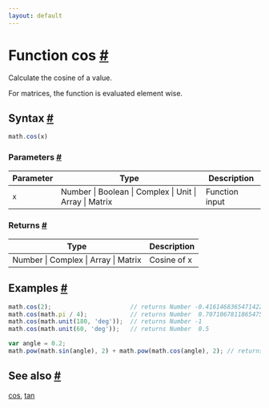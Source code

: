 ```yaml
---
layout: default
---
```


<h1 id="function-cos">Function cos <a href="#function-cos" title="Permalink">#</a></h1>

Calculate the cosine of a value.

For matrices, the function is evaluated element wise.


<h2 id="syntax">Syntax <a href="#syntax" title="Permalink">#</a></h2>

```js
math.cos(x)
```

<h3 id="parameters">Parameters <a href="#parameters" title="Permalink">#</a></h3>

Parameter | Type | Description
--------- | ---- | -----------
`x` | Number &#124; Boolean &#124; Complex &#124; Unit &#124; Array &#124; Matrix | Function input

<h3 id="returns">Returns <a href="#returns" title="Permalink">#</a></h3>

Type | Description
---- | -----------
Number &#124; Complex &#124; Array &#124; Matrix | Cosine of x


<h2 id="examples">Examples <a href="#examples" title="Permalink">#</a></h2>

```js
math.cos(2);                      // returns Number -0.4161468365471422
math.cos(math.pi / 4);            // returns Number  0.7071067811865475
math.cos(math.unit(180, 'deg'));  // returns Number -1
math.cos(math.unit(60, 'deg'));   // returns Number  0.5

var angle = 0.2;
math.pow(math.sin(angle), 2) + math.pow(math.cos(angle), 2); // returns Number ~1
```


<h2 id="see-also">See also <a href="#see-also" title="Permalink">#</a></h2>

[cos](cos.html),
[tan](tan.html)


<!-- Note: This file is automatically generated from source code comments. Changes made in this file will be overridden. -->
